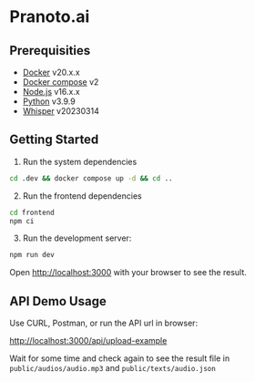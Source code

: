 # Pranoto.ai

## Prerequisities

- [Docker](https://www.docker.com/) v20.x.x
- [Docker compose](https://docs.docker.com/compose/) v2
- [Node.js](https://nodejs.org/en) v16.x.x
- [Python](https://www.python.org/) v3.9.9
- [Whisper](https://github.com/openai/whisper) v20230314

## Getting Started

1. Run the system dependencies

```sh
cd .dev && docker compose up -d && cd ..
```

2. Run the frontend dependencies

```sh
cd frontend
npm ci
```

3. Run the development server:

```bash
npm run dev
```

Open [http://localhost:3000](http://localhost:3000) with your browser to see the result.

## API Demo Usage

Use CURL, Postman, or run the API url in browser: 

[http://localhost:3000/api/upload-example](http://localhost:3000/api/upload-example)

Wait for some time and check again to see the result file in `public/audios/audio.mp3` and `public/texts/audio.json`

